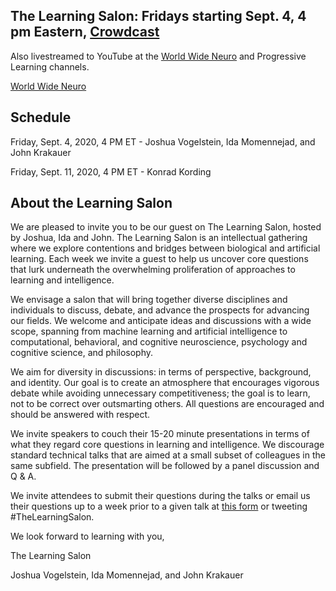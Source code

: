 ## The Learning Salon: Fridays starting Sept. 4, 4 pm Eastern, [Crowdcast](https://www.crowdcast.io/e/learningsalon/)

Also livestreamed to YouTube at the [World Wide Neuro](https://www.youtube.com/channel/UCRtCI0-aWSVcS4_qM6yGS7g) and Progressive Learning channels.

[World Wide Neuro](https://www.worldwideneuro.com/)

## Schedule

Friday, Sept. 4, 2020, 4 PM ET - Joshua Vogelstein, Ida Momennejad, and John Krakauer

Friday, Sept. 11, 2020, 4 PM ET - Konrad Kording

## About the Learning Salon

We are pleased to invite you to be our guest on The Learning Salon, hosted by Joshua, Ida and John. The Learning Salon is an intellectual gathering where we explore contentions and bridges between biological and artificial learning. Each week we invite a guest to help us uncover core questions that lurk underneath the overwhelming proliferation of approaches to learning and intelligence. 

We envisage a salon that will bring together diverse disciplines and individuals to discuss, debate, and advance the prospects for advancing our fields. We welcome and anticipate ideas and discussions with a wide scope, spanning from machine learning and artificial intelligence to computational, behavioral, and cognitive neuroscience, psychology and cognitive science, and philosophy. 
 
We aim for diversity in discussions: in terms of perspective, background, and identity. Our goal is to create an atmosphere that encourages vigorous debate while avoiding unnecessary competitiveness; the goal is to learn, not to be correct over outsmarting others. All questions are encouraged and should be answered with respect.
 
We invite speakers to couch their 15-20 minute presentations in terms of what they regard core questions in learning and intelligence. We discourage standard technical talks that are aimed at a small subset of colleagues in the same subfield. The presentation will be followed by a panel discussion and Q & A. 

We invite attendees to submit their questions during the talks or email us their questions up to a week prior to a given talk at [this form](https://forms.gle/Q3nPb2sToQud4UTi6) or tweeting #TheLearningSalon.

 
We look forward to learning with you,

The Learning Salon


Joshua Vogelstein, Ida Momennejad, and John Krakauer
